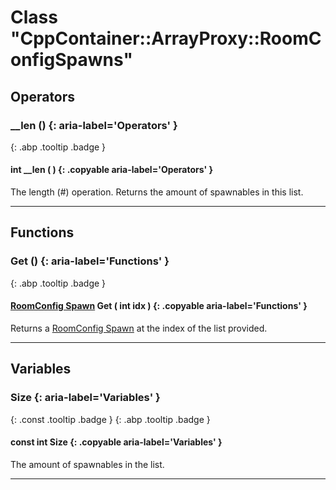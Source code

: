 # Class "CppContainer::ArrayProxy::RoomConfigSpawns"
## Operators
### __len () {: aria-label='Operators' }
[ ](#){: .abp .tooltip .badge }
#### int __len ( ) {: .copyable aria-label='Operators' }

The length (#) operation. Returns the amount of spawnables in this list.

___ 
## Functions
### Get () {: aria-label='Functions' }
[ ](#){: .abp .tooltip .badge }
#### [RoomConfig Spawn](../abp/RoomConfig_Spawn) Get ( int idx ) {: .copyable aria-label='Functions' }

Returns a [RoomConfig Spawn](../abp/RoomConfig_Spawn) at the index of the list provided.

___ 
## Variables
### Size {: aria-label='Variables' }
[ ](#){: .const .tooltip .badge } [ ](#){: .abp .tooltip .badge }
#### const int Size  {: .copyable aria-label='Variables' }

The amount of spawnables in the list.

___ 
